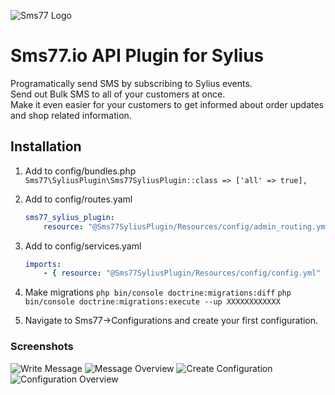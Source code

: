 ![Sms77 Logo](https://www.sms77.io/wp-content/uploads/2019/07/sms77-Logo-400x79.png)

# Sms77.io API Plugin for Sylius
Programatically send SMS by subscribing to Sylius events.<br>
Send out Bulk SMS to all of your customers at once.<br>
Make it even easier for your customers to get informed about order updates and shop related information.

## Installation
1. Add to config/bundles.php
    ```Sms77\SyliusPlugin\Sms77SyliusPlugin::class => ['all' => true],```

2. Add to config/routes.yaml
    ```yaml
    sms77_sylius_plugin:
        resource: "@Sms77SyliusPlugin/Resources/config/admin_routing.yml"
    ```

3. Add to config/services.yaml
    ```yaml
    imports:
        - { resource: "@Sms77SyliusPlugin/Resources/config/config.yml" }
    ```

4. Make migrations
    ```php bin/console doctrine:migrations:diff```
    ```php bin/console doctrine:migrations:execute --up XXXXXXXXXXXX```
     
5. Navigate to Sms77->Configurations and create your first configuration.

### Screenshots
![Write Message](https://user-images.githubusercontent.com/12965261/82817149-c414b680-9e9c-11ea-9a41-337f62835cdb.png)
![Message Overview](https://user-images.githubusercontent.com/12965261/82816566-a8f57700-9e9b-11ea-91b9-4c32882657f0.png)
![Create Configuration](https://user-images.githubusercontent.com/12965261/82817148-c37c2000-9e9c-11ea-987c-d1d9c0bdb179.png)
![Configuration Overview](https://user-images.githubusercontent.com/12965261/82816574-aabf3a80-9e9b-11ea-8a14-f2395e251189.png)
